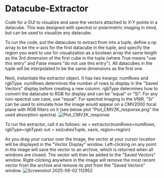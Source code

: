 # Datacube-Extractor
Code for a GUI to visualize and save the vectors attached to X-Y points in a datacube. This was designed with spectral or polarimetric imaging in mind, but can be used to visualize any datacube.

To run the code, put the datacubes to extract from into a tuple, define a np array to be the x-axis for the first datacube in the tuple, and specify the region you want to use for visualization as a boolean array the same length as the 3rd dimension of the first cube in the tuple (where True means "use this entry" and False means "do not use this entry"). All datacubes in the tuple will be interpolated to be the same dimensions as the first one.

Next, instantiate the extractor object. It has two kwargs: numRows and rgbType. numRows determines the number of rows to display in the "Saved Vectors" display before creating a new column. rgbType determines how to convert the datacube to RGB for display and can be "equal" or "Si".  For any non-spectral use case, use "equal". For spectral imaging in the VNIR, "Si" can be used to simulate how the image would appear on a CMV2000 focal plane with RGB filters on it (see below plot "Plot_CMV2K_response.png" the used absorption spectra).
![Plot_CMV2K_response](https://github.com/user-attachments/assets/05cbd283-177a-498c-894d-b7afead6ad47)

To run the extractor, call it as follows:
se = extractor(numRows=numRows, rgbType=rgbType)
out = se(cubesTuple, xaxis, region=region)

As you drag your cursor over the image, the vector at your cursor location will be displayed in the "Vector Display" window. Left-clicking on any point in the image will save the vector to an archive, which is returned when all windows are closed. The vector will then be added to the "Saved Vectors" window. Right-clicking anywhere in the image will remove the most recent vector from the archive and remove its plot from the "Saved Vectors" window.
![Screenshot 2025-06-02 112952](https://github.com/user-attachments/assets/4d03f227-f0c3-43a2-8ccd-c17f4a6d8746)
